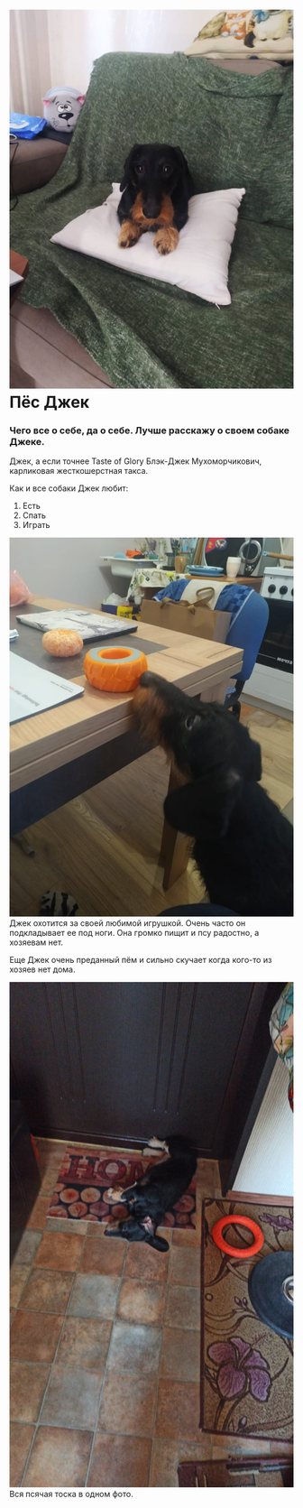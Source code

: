 # ![Джек](Наблюдает.jpg) Пёс Джек

### Чего все о себе, да о себе. Лучше расскажу о своем собаке Джеке.

Джек, а если точнее Taste of Glory Блэк-Джек Мухоморчикович, карликовая жесткошерстная такса.


Как и все собаки Джек любит:
1. Есть
2. Спать
3. Играть

![Охотится](Охотится.jpg) Джек охотится за своей любимой игрушкой. Очень часто он подкладывает ее под ноги. Она громко пищит и псу радостно, а хозяевам нет.

Еще Джек очень преданный пём и сильно скучает когда кого-то из хозяев нет дома.

![Грустит](Скучает.jpeg) Вся псячая тоска в одном фото.
